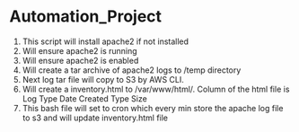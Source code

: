 # Automation_Project
1.  This script will install apache2 if not installed
2.  Will ensure apache2 is running
3.  Will ensure apache2 is enabled
4.  Will create a tar archive of apache2 logs to /temp directory
5.  Next log tar file will copy to S3 by AWS CLI.
6.  Will create a inventory.html to /var/www/html/. Column of the html file is Log Type         Date Created         Type        Size
7.  This bash file will set to cron which every min store the apache log file to s3 and will update inventory.html file